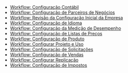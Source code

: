   - [Workflow: Configuração Contábil](ConfiguracaoContabil)
  - [Workflow: Configuração de Parceiros de
    Negócios](ConfiguracaodeParceirosdeNegocios)
  - [Workflow: Revisão da Configuração Inicial da
    Empresa](RevisaodaConfiguracaoInicialdaEmpresa)
  - [Workflow: Configuração de Idioma](ConfiguracaodeIdioma)
  - [Workflow: Configuração da Medição de
    Desempenho](ConfiguracaodaMedicaodeDesempenho)
  - [Workflow: Configuração de Listas de
    Preços](ConfiguracaodeListasdePrecos)
  - [Workflow: Configuração de Produto](ConfiguracaodeProduto)
  - [Workflow: Configurar Projeto e Uso](ConfigurarProjetoeUso)
  - [Workflow: Configuração de Solicitações](ConfiguracaodeSolicitacoes)
  - [Workflow: Configuração de Vendas](ConfiguracaodeVendas)
  - [Workflow: Configurar Replicação](ConfigurarReplicacao)
  - [Workflow: Configuração de Impostos](ConfiguracaodeImpostos)
